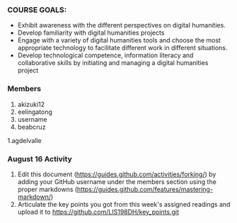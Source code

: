 ### COURSE GOALS:
- Exhibit awareness with the different perspectives on digital humanities.
- Develop familiarity with digital humanities projects 
- Engage with a variety of digital humanities tools and choose the most appropriate technology to facilitate different work in different situations.
- Develop technological competence, information literacy and collaborative skills by initiating and managing a digital humanities project

### Members
1. akizuki12
1. eelingatong
1. username
1. beabcruz

1.agdelvalle

### August 16 Activity
1. Edit this document (https://guides.github.com/activities/forking/) by adding your GitHub username under the members section using the proper markdowns (https://guides.github.com/features/mastering-markdown/)
1. Articulate the key points you got from this week's assigned readings and upload it to https://github.com/LIS198DH/key_points.git
